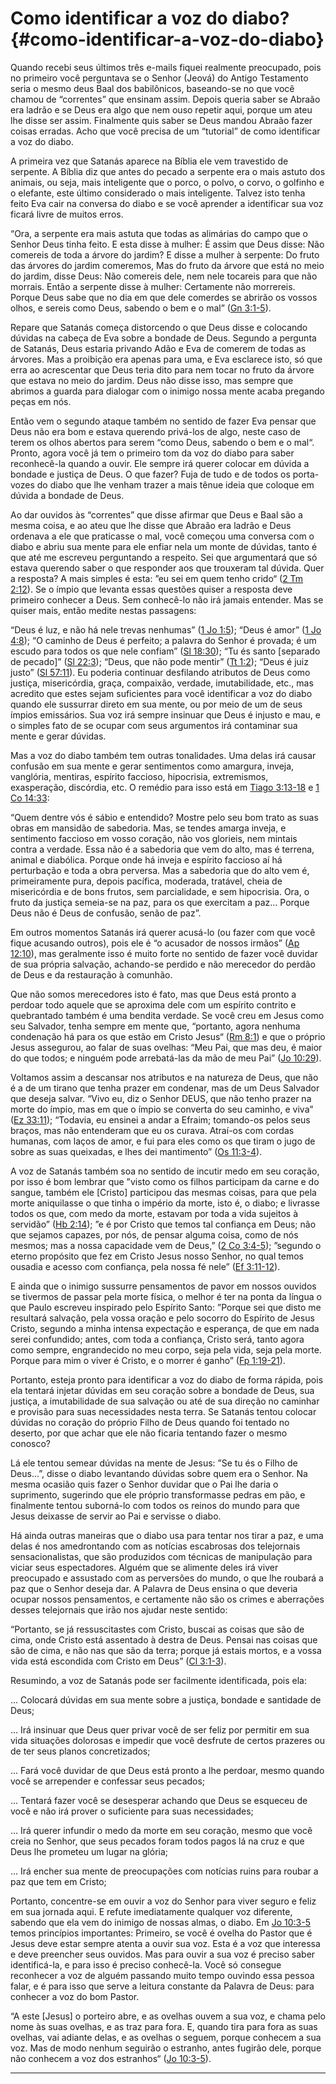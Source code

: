 # Como identificar a voz do diabo? {#como-identificar-a-voz-do-diabo}

Quando recebi seus últimos três e-mails fiquei realmente preocupado, pois no primeiro você perguntava se o Senhor (Jeová) do Antigo Testamento seria o mesmo deus Baal dos babilônicos, baseando-se no que você chamou de “correntes” que ensinam assim. Depois queria saber se Abraão era ladrão e se Deus era algo que nem ouso repetir aqui, porque um ateu lhe disse ser assim. Finalmente quis saber se Deus mandou Abraão fazer coisas erradas. Acho que você precisa de um “tutorial” de como identificar a voz do diabo.

A primeira vez que Satanás aparece na Bíblia ele vem travestido de serpente. A Bíblia diz que antes do pecado a serpente era o mais astuto dos animais, ou seja, mais inteligente que o porco, o polvo, o corvo, o golfinho e o elefante, este último considerado o mais inteligente. Talvez isto tenha feito Eva cair na conversa do diabo e se você aprender a identificar sua voz ficará livre de muitos erros.

“Ora, a serpente era mais astuta que todas as alimárias do campo que o Senhor Deus tinha feito. E esta disse à mulher: É assim que Deus disse: Não comereis de toda a árvore do jardim? E disse a mulher à serpente: Do fruto das árvores do jardim comeremos, Mas do fruto da árvore que está no meio do jardim, disse Deus: Não comereis dele, nem nele tocareis para que não morrais. Então a serpente disse à mulher: Certamente não morrereis. Porque Deus sabe que no dia em que dele comerdes se abrirão os vossos olhos, e sereis como Deus, sabendo o bem e o mal” ([Gn 3:1-5](http://bibliaonline.com.br/acf/gn/3/1-5)).

Repare que Satanás começa distorcendo o que Deus disse e colocando dúvidas na cabeça de Eva sobre a bondade de Deus. Segundo a pergunta de Satanás, Deus estaria privando Adão e Eva de comerem de todas as árvores. Mas a proibição era apenas para uma, e Eva esclarece isto, só que erra ao acrescentar que Deus teria dito para nem tocar no fruto da árvore que estava no meio do jardim. Deus não disse isso, mas sempre que abrimos a guarda para dialogar com o inimigo nossa mente acaba pregando peças em nós.

Então vem o segundo ataque também no sentido de fazer Eva pensar que Deus não era bom e estava querendo privá-los de algo, neste caso de terem os olhos abertos para serem “como Deus, sabendo o bem e o mal“. Pronto, agora você já tem o primeiro tom da voz do diabo para saber reconhecê-la quando a ouvir. Ele sempre irá querer colocar em dúvida a bondade e justiça de Deus. O que fazer? Fuja de tudo e de todos os porta-vozes do diabo que lhe venham trazer a mais tênue ideia que coloque em dúvida a bondade de Deus.

Ao dar ouvidos às “correntes” que disse afirmar que Deus e Baal são a mesma coisa, e ao ateu que lhe disse que Abraão era ladrão e Deus ordenava a ele que praticasse o mal, você começou uma conversa com o diabo e abriu sua mente para ele enfiar nela um monte de dúvidas, tanto é que até me escreveu perguntando a respeito. Sei que argumentará que só estava querendo saber o que responder aos que trouxeram tal dúvida. Quer a resposta? A mais simples é esta: ”eu sei em quem tenho crido“ ([2 Tm 2:12](http://bibliaonline.com.br/acf/2tm/2/12)). Se o ímpio que levanta essas questões quiser a resposta deve primeiro conhecer a Deus. Sem conhecê-lo não irá jamais entender. Mas se quiser mais, então medite nestas passagens:

“Deus é luz, e não há nele trevas nenhumas” ([1 Jo 1:5](http://bibliaonline.com.br/acf/1jo/1/5)); “Deus é amor” ([1 Jo 4:8](http://bibliaonline.com.br/acf/1jo/4/8)); “O caminho de Deus é perfeito; a palavra do Senhor é provada; é um escudo para todos os que nele confiam” ([Sl 18:30](http://bibliaonline.com.br/acf/sl/18/30)); “Tu és santo [separado de pecado]” ([Sl 22:3](http://bibliaonline.com.br/acf/sl/22/3)); “Deus, que não pode mentir” ([Tt 1:2](http://bibliaonline.com.br/acf/tt/1/2)); “Deus é juiz justo” ([Sl 57:11](http://bibliaonline.com.br/acf/sl/57/11)). Eu poderia continuar desfilando atributos de Deus como justiça, misericórdia, graça, compaixão, verdade, imutabilidade, etc., mas acredito que estes sejam suficientes para você identificar a voz do diabo quando ele sussurrar direto em sua mente, ou por meio de um de seus ímpios emissários. Sua voz irá sempre insinuar que Deus é injusto e mau, e o simples fato de se ocupar com seus argumentos irá contaminar sua mente e gerar dúvidas.

Mas a voz do diabo também tem outras tonalidades. Uma delas irá causar confusão em sua mente e gerar sentimentos como amargura, inveja, vanglória, mentiras, espírito faccioso, hipocrisia, extremismos, exasperação, discórdia, etc. O remédio para isso está em [Tiago 3:13-18](http://bibliaonline.com.br/acf/tg/3/13-18) e [1 Co 14:33](http://bibliaonline.com.br/acf/1co/14/33):

“Quem dentre vós é sábio e entendido? Mostre pelo seu bom trato as suas obras em mansidão de sabedoria. Mas, se tendes amarga inveja, e sentimento faccioso em vosso coração, não vos glorieis, nem mintais contra a verdade. Essa não é a sabedoria que vem do alto, mas é terrena, animal e diabólica. Porque onde há inveja e espírito faccioso aí há perturbação e toda a obra perversa. Mas a sabedoria que do alto vem é, primeiramente pura, depois pacífica, moderada, tratável, cheia de misericórdia e de bons frutos, sem parcialidade, e sem hipocrisia. Ora, o fruto da justiça semeia-se na paz, para os que exercitam a paz... Porque Deus não é Deus de confusão, senão de paz”.

Em outros momentos Satanás irá querer acusá-lo (ou fazer com que você fique acusando outros), pois ele é “o acusador de nossos irmãos” ([Ap 12:10](http://bibliaonline.com.br/acf/ap/12/10)), mas geralmente isso é muito forte no sentido de fazer você duvidar de sua própria salvação, achando-se perdido e não merecedor do perdão de Deus e da restauração à comunhão.

Que não somos merecedores isto é fato, mas que Deus está pronto a perdoar todo aquele que se aproxima dele com um espírito contrito e quebrantado também é uma bendita verdade. Se você creu em Jesus como seu Salvador, tenha sempre em mente que, “portanto, agora nenhuma condenação há para os que estão em Cristo Jesus“ ([Rm 8:1](http://bibliaonline.com.br/acf/rm/8/1)) e que o próprio Jesus assegurou, ao falar de suas ovelhas: “Meu Pai, que mas deu, é maior do que todos; e ninguém pode arrebatá-las da mão de meu Pai” ([Jo 10:29](http://bibliaonline.com.br/acf/jo/10/29)).

Voltamos assim a descansar nos atributos e na natureza de Deus, que não é a de um tirano que tenha prazer em condenar, mas de um Deus Salvador que deseja salvar. “Vivo eu, diz o Senhor DEUS, que não tenho prazer na morte do ímpio, mas em que o ímpio se converta do seu caminho, e viva” ([Ez 33:11](http://bibliaonline.com.br/acf/ez/33/11)); “Todavia, eu ensinei a andar a Efraim; tomando-os pelos seus braços, mas não entenderam que eu os curava. Atraí-os com cordas humanas, com laços de amor, e fui para eles como os que tiram o jugo de sobre as suas queixadas, e lhes dei mantimento” ([Os 11:3-4](http://bibliaonline.com.br/acf/os/11/3-4)).

A voz de Satanás também soa no sentido de incutir medo em seu coração, por isso é bom lembrar que ”visto como os filhos participam da carne e do sangue, também ele [Cristo] participou das mesmas coisas, para que pela morte aniquilasse o que tinha o império da morte, isto é, o diabo; e livrasse todos os que, com medo da morte, estavam por toda a vida sujeitos à servidão” ([Hb 2:14](http://bibliaonline.com.br/acf/hb/2/14)); ”e é por Cristo que temos tal confiança em Deus; não que sejamos capazes, por nós, de pensar alguma coisa, como de nós mesmos; mas a nossa capacidade vem de Deus,” ([2 Co 3:4-5](http://bibliaonline.com.br/acf/2co/3/4-5)); ”segundo o eterno propósito que fez em Cristo Jesus nosso Senhor, no qual temos ousadia e acesso com confiança, pela nossa fé nele” ([Ef 3:11-12](http://bibliaonline.com.br/acf/ef/3/11-12)).

E ainda que o inimigo sussurre pensamentos de pavor em nossos ouvidos se tivermos de passar pela morte física, o melhor é ter na ponta da língua o que Paulo escreveu inspirado pelo Espírito Santo: ”Porque sei que disto me resultará salvação, pela vossa oração e pelo socorro do Espírito de Jesus Cristo, segundo a minha intensa expectação e esperança, de que em nada serei confundido; antes, com toda a confiança, Cristo será, tanto agora como sempre, engrandecido no meu corpo, seja pela vida, seja pela morte. Porque para mim o viver é Cristo, e o morrer é ganho” ([Fp 1:19-21](http://bibliaonline.com.br/acf/fp/1/19-21)).

Portanto, esteja pronto para identificar a voz do diabo de forma rápida, pois ela tentará injetar dúvidas em seu coração sobre a bondade de Deus, sua justiça, a imutabilidade de sua salvação ou até de sua direção no caminhar e provisão para suas necessidades nesta terra. Se Satanás tentou colocar dúvidas no coração do próprio Filho de Deus quando foi tentado no deserto, por que achar que ele não ficaria tentando fazer o mesmo conosco?

Lá ele tentou semear dúvidas na mente de Jesus: ”Se tu és o Filho de Deus...”, disse o diabo levantando dúvidas sobre quem era o Senhor. Na mesma ocasião quis fazer o Senhor duvidar que o Pai lhe daria o suprimento, sugerindo que ele próprio transformasse pedras em pão, e finalmente tentou suborná-lo com todos os reinos do mundo para que Jesus deixasse de servir ao Pai e servisse o diabo.

Há ainda outras maneiras que o diabo usa para tentar nos tirar a paz, e uma delas é nos amedrontando com as notícias escabrosas dos telejornais sensacionalistas, que são produzidos com técnicas de manipulação para viciar seus espectadores. Alguém que se alimente deles irá viver preocupado e assustado com as perversões do mundo, o que lhe roubará a paz que o Senhor deseja dar. A Palavra de Deus ensina o que deveria ocupar nossos pensamentos, e certamente não são os crimes e aberrações desses telejornais que irão nos ajudar neste sentido:

“Portanto, se já ressuscitastes com Cristo, buscai as coisas que são de cima, onde Cristo está assentado à destra de Deus. Pensai nas coisas que são de cima, e não nas que são da terra; porque já estais mortos, e a vossa vida está escondida com Cristo em Deus” ([Cl 3:1-3](http://bibliaonline.com.br/acf/cl/3/1-3)).

Resumindo, a voz de Satanás pode ser facilmente identificada, pois ela:

... Colocará dúvidas em sua mente sobre a justiça, bondade e santidade de Deus;

... Irá insinuar que Deus quer privar você de ser feliz por permitir em sua vida situações dolorosas e impedir que você desfrute de certos prazeres ou de ter seus planos concretizados;

... Fará você duvidar de que Deus está pronto a lhe perdoar, mesmo quando você se arrepender e confessar seus pecados;

... Tentará fazer você se desesperar achando que Deus se esqueceu de você e não irá prover o suficiente para suas necessidades;

... Irá querer infundir o medo da morte em seu coração, mesmo que você creia no Senhor, que seus pecados foram todos pagos lá na cruz e que Deus lhe prometeu um lugar na glória;

... Irá encher sua mente de preocupações com notícias ruins para roubar a paz que tem em Cristo;

Portanto, concentre-se em ouvir a voz do Senhor para viver seguro e feliz em sua jornada aqui. E refute imediatamente qualquer voz diferente, sabendo que ela vem do inimigo de nossas almas, o diabo. Em [Jo 10:3-5](http://bibliaonline.com.br/acf/jo/10/3-5) temos princípios importantes: Primeiro, se você é ovelha do Pastor que é Jesus deve estar sempre atenta a ouvir sua voz. Esta é a voz que interessa e deve preencher seus ouvidos. Mas para ouvir a sua voz é preciso saber identificá-la, e para isso é preciso conhecê-la. Você só consegue reconhecer a voz de alguém passando muito tempo ouvindo essa pessoa falar, e é para isso que serve a leitura constante da Palavra de Deus: para conhecer a voz do bom Pastor.

“A este [Jesus] o porteiro abre, e as ovelhas ouvem a sua voz, e chama pelo nome às suas ovelhas, e as traz para fora. E, quando tira para fora as suas ovelhas, vai adiante delas, e as ovelhas o seguem, porque conhecem a sua voz. Mas de modo nenhum seguirão o estranho, antes fugirão dele, porque não conhecem a voz dos estranhos“ ([Jo 10:3-5](http://bibliaonline.com.br/acf/jo/10/3-5)).

*****